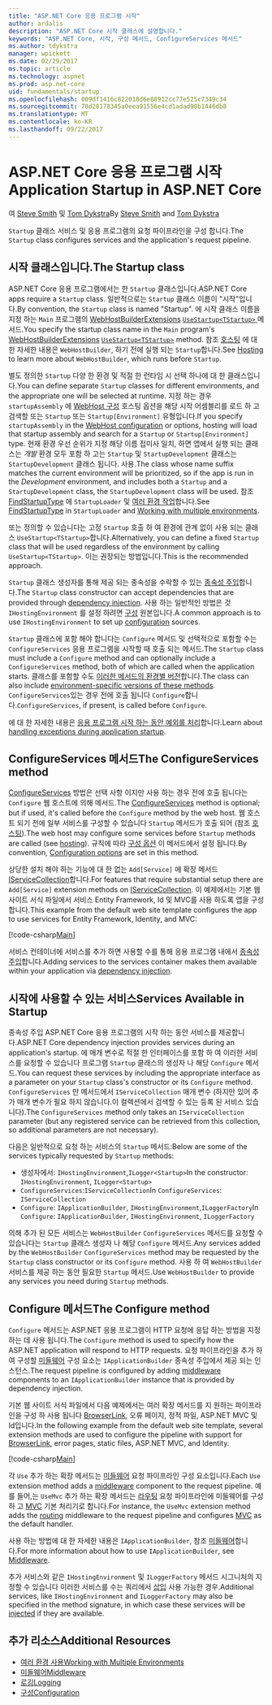 ```yaml
---
title: "ASP.NET Core 응용 프로그램 시작"
author: ardalis
description: "ASP.NET Core 시작 클래스에 설명합니다."
keywords: "ASP.NET Core, 시작, 구성 메서드, ConfigureServices 메서드"
ms.author: tdykstra
manager: wpickett
ms.date: 02/29/2017
ms.topic: article
ms.technology: aspnet
ms.prod: asp.net-core
uid: fundamentals/startup
ms.openlocfilehash: 009df1416c822018d6e88912cc77e525c7349c34
ms.sourcegitcommit: 78d28178345a0eea91556e4cd1adad98b1446db8
ms.translationtype: MT
ms.contentlocale: ko-KR
ms.lasthandoff: 09/22/2017
---
```

# <a name="application-startup-in-aspnet-core"></a><span data-ttu-id="87a62-104">ASP.NET Core 응용 프로그램 시작</span><span class="sxs-lookup"><span data-stu-id="87a62-104">Application Startup in ASP.NET Core</span></span>

<span data-ttu-id="87a62-105">여 [Steve Smith](https://ardalis.com/) 및 [Tom Dykstra](https://github.com/tdykstra/)</span><span class="sxs-lookup"><span data-stu-id="87a62-105">By [Steve Smith](https://ardalis.com/) and [Tom Dykstra](https://github.com/tdykstra/)</span></span>

<span data-ttu-id="87a62-106">`Startup` 클래스 서비스 및 응용 프로그램의 요청 파이프라인을 구성 합니다.</span><span class="sxs-lookup"><span data-stu-id="87a62-106">The `Startup` class configures services and the application's request pipeline.</span></span> 

## <a name="the-startup-class"></a><span data-ttu-id="87a62-107">시작 클래스입니다.</span><span class="sxs-lookup"><span data-stu-id="87a62-107">The Startup class</span></span>

<span data-ttu-id="87a62-108">ASP.NET Core 응용 프로그램에서는 한 `Startup` 클래스입니다.</span><span class="sxs-lookup"><span data-stu-id="87a62-108">ASP.NET Core apps require a `Startup` class.</span></span> <span data-ttu-id="87a62-109">일반적으로는 `Startup` 클래스 이름이 "시작"입니다.</span><span class="sxs-lookup"><span data-stu-id="87a62-109">By convention, the `Startup` class is named "Startup".</span></span> <span data-ttu-id="87a62-110">에 시작 클래스 이름을 지정 하는 `Main` 프로그램의 [WebHostBuilderExtensions](https://docs.microsoft.com/aspnet/core/api/microsoft.aspnetcore.hosting.webhostbuilderextensions) [ `UseStartup<TStartup>` ](https://docs.microsoft.com/aspnet/core/api/microsoft.aspnetcore.hosting.webhostbuilderextensions#Microsoft_AspNetCore_Hosting_WebHostBuilderExtensions_UseStartup__1_Microsoft_AspNetCore_Hosting_IWebHostBuilder_) 메서드.</span><span class="sxs-lookup"><span data-stu-id="87a62-110">You specify the startup class name in the `Main` program's [WebHostBuilderExtensions](https://docs.microsoft.com/aspnet/core/api/microsoft.aspnetcore.hosting.webhostbuilderextensions) [`UseStartup<TStartup>`](https://docs.microsoft.com/aspnet/core/api/microsoft.aspnetcore.hosting.webhostbuilderextensions#Microsoft_AspNetCore_Hosting_WebHostBuilderExtensions_UseStartup__1_Microsoft_AspNetCore_Hosting_IWebHostBuilder_) method.</span></span> <span data-ttu-id="87a62-111">참조 [호스팅](xref:fundamentals/hosting) 에 대 한 자세한 내용은 `WebHostBuilder`, 하기 전에 실행 되는 `Startup`합니다.</span><span class="sxs-lookup"><span data-stu-id="87a62-111">See [Hosting](xref:fundamentals/hosting) to learn more about `WebHostBuilder`, which runs before `Startup`.</span></span>

<span data-ttu-id="87a62-112">별도 정의한 `Startup` 다양 한 환경 및 적절 한 런타임 시 선택 하나에 대 한 클래스입니다.</span><span class="sxs-lookup"><span data-stu-id="87a62-112">You can define separate `Startup` classes for different environments, and the appropriate one will be selected at runtime.</span></span> <span data-ttu-id="87a62-113">지정 하는 경우 `startupAssembly` 에 [WebHost 구성](https://docs.microsoft.com/aspnet/core/fundamentals/hosting?tabs=aspnetcore2x#configuring-a-host) 호스팅 옵션을 해당 시작 어셈블리를 로드 하 고 검색할 또는 `Startup` 또는 `Startup[Environment]` 유형입니다.</span><span class="sxs-lookup"><span data-stu-id="87a62-113">If you specify `startupAssembly` in the [WebHost configuration](https://docs.microsoft.com/aspnet/core/fundamentals/hosting?tabs=aspnetcore2x#configuring-a-host) or options, hosting will load that startup assembly and search for a `Startup` or `Startup[Environment]` type.</span></span> <span data-ttu-id="87a62-114">현재 환경 우선 순위가 지정 해당 이름 접미사 일치, 하면 앱에서 실행 되는 클래스는 *개발* 환경 모두 포함 하 고는 `Startup` 및 `StartupDevelopment` 클래스는 `StartupDevelopment` 클래스 됩니다. 사용.</span><span class="sxs-lookup"><span data-stu-id="87a62-114">The class whose name suffix matches the current environment will be prioritized, so if the app is run in the *Development* environment, and includes both a `Startup` and a `StartupDevelopment` class, the `StartupDevelopment` class will be used.</span></span> <span data-ttu-id="87a62-115">참조 [FindStartupType](https://github.com/aspnet/Hosting/blob/rel/1.1.0/src/Microsoft.AspNetCore.Hosting/Internal/StartupLoader.cs) 에 `StartupLoader` 및 [여러 환경 작업](environments.md#startup-conventions)합니다.</span><span class="sxs-lookup"><span data-stu-id="87a62-115">See [FindStartupType](https://github.com/aspnet/Hosting/blob/rel/1.1.0/src/Microsoft.AspNetCore.Hosting/Internal/StartupLoader.cs) in `StartupLoader` and [Working with multiple environments](environments.md#startup-conventions).</span></span>

<span data-ttu-id="87a62-116">또는 정의할 수 있습니다는 고정 `Startup` 호출 하 여 환경에 관계 없이 사용 되는 클래스 `UseStartup<TStartup>`합니다.</span><span class="sxs-lookup"><span data-stu-id="87a62-116">Alternatively, you can define a fixed `Startup` class that will be used regardless of the environment by calling `UseStartup<TStartup>`.</span></span> <span data-ttu-id="87a62-117">이는 권장되는 방법입니다.</span><span class="sxs-lookup"><span data-stu-id="87a62-117">This is the recommended approach.</span></span>

<span data-ttu-id="87a62-118">`Startup` 클래스 생성자를 통해 제공 되는 종속성을 수락할 수 있는 [종속성 주입](xref:fundamentals/dependency-injection)합니다.</span><span class="sxs-lookup"><span data-stu-id="87a62-118">The `Startup` class constructor can accept dependencies that are provided through [dependency injection](xref:fundamentals/dependency-injection).</span></span> <span data-ttu-id="87a62-119">사용 하는 일반적인 방법은 것 `IHostingEnvironment` 를 설정 하려면 [구성](xref:fundamentals/configuration) 원본입니다.</span><span class="sxs-lookup"><span data-stu-id="87a62-119">A common approach is to use `IHostingEnvironment` to set up [configuration](xref:fundamentals/configuration) sources.</span></span>

<span data-ttu-id="87a62-120">`Startup` 클래스에 포함 해야 합니다는 `Configure` 메서드 및 선택적으로 포함할 수는 `ConfigureServices` 응용 프로그램을 시작할 때 호출 되는 메서드.</span><span class="sxs-lookup"><span data-stu-id="87a62-120">The `Startup` class must include a `Configure` method and can optionally include a `ConfigureServices` method, both of which are called when the application starts.</span></span> <span data-ttu-id="87a62-121">클래스를 포함할 수도 [이러한 메서드의 환경별 버전](xref:fundamentals/environments#startup-conventions)합니다.</span><span class="sxs-lookup"><span data-stu-id="87a62-121">The class can also include [environment-specific versions of these methods](xref:fundamentals/environments#startup-conventions).</span></span> <span data-ttu-id="87a62-122">`ConfigureServices`있는 경우 전에 호출 됩니다 `Configure`합니다.</span><span class="sxs-lookup"><span data-stu-id="87a62-122">`ConfigureServices`, if present, is called before `Configure`.</span></span>

<span data-ttu-id="87a62-123">에 대 한 자세한 내용은 [응용 프로그램 시작 하는 동안 예외를 처리](xref:fundamentals/error-handling#startup-exception-handling)합니다.</span><span class="sxs-lookup"><span data-stu-id="87a62-123">Learn about [handling exceptions during application startup](xref:fundamentals/error-handling#startup-exception-handling).</span></span>

## <a name="the-configureservices-method"></a><span data-ttu-id="87a62-124">ConfigureServices 메서드</span><span class="sxs-lookup"><span data-stu-id="87a62-124">The ConfigureServices method</span></span>

<span data-ttu-id="87a62-125">[ConfigureServices](https://docs.microsoft.com/aspnet/core/api/microsoft.aspnetcore.hosting.startupbase#Microsoft_AspNetCore_Hosting_StartupBase_ConfigureServices_Microsoft_Extensions_DependencyInjection_IServiceCollection_) 방법은 선택 사항 이지만 사용 하는 경우 전에 호출 됩니다는 `Configure` 웹 호스트에 의해 메서드.</span><span class="sxs-lookup"><span data-stu-id="87a62-125">The [ConfigureServices](https://docs.microsoft.com/aspnet/core/api/microsoft.aspnetcore.hosting.startupbase#Microsoft_AspNetCore_Hosting_StartupBase_ConfigureServices_Microsoft_Extensions_DependencyInjection_IServiceCollection_) method is optional; but if used, it's called before the `Configure` method by the web host.</span></span> <span data-ttu-id="87a62-126">웹 호스트 되기 전에 일부 서비스를 구성할 수 있습니다 ``Startup`` 메서드가 호출 되어 (참조 [호스팅](xref:fundamentals/hosting)).</span><span class="sxs-lookup"><span data-stu-id="87a62-126">The web host may configure some services before ``Startup`` methods are called (see [hosting](xref:fundamentals/hosting)).</span></span> <span data-ttu-id="87a62-127">규칙에 따라 [구성 옵션](xref:fundamentals/configuration) 이 메서드에서 설정 됩니다.</span><span class="sxs-lookup"><span data-stu-id="87a62-127">By convention, [Configuration options](xref:fundamentals/configuration) are set in this method.</span></span>

<span data-ttu-id="87a62-128">상당한 설치 해야 하는 기능에 대 한 없는 `Add[Service]` 에 확장 메서드 [IServiceCollection](https://docs.microsoft.com/aspnet/core/api/microsoft.extensions.dependencyinjection.iservicecollection)합니다.</span><span class="sxs-lookup"><span data-stu-id="87a62-128">For features that require substantial setup there are `Add[Service]` extension methods on [IServiceCollection](https://docs.microsoft.com/aspnet/core/api/microsoft.extensions.dependencyinjection.iservicecollection).</span></span> <span data-ttu-id="87a62-129">이 예제에서는 기본 웹 사이트 서식 파일에서 서비스 Entity Framework, Id 및 MVC를 사용 하도록 앱을 구성 합니다.</span><span class="sxs-lookup"><span data-stu-id="87a62-129">This example from the default web site template configures the app to use services for Entity Framework, Identity, and MVC:</span></span>

[!code-csharp[Main](../common/samples/WebApplication1/Startup.cs?highlight=4,7,11&start=40&end=55)]

<span data-ttu-id="87a62-130">서비스 컨테이너에 서비스를 추가 하면 사용할 수를 통해 응용 프로그램 내에서 [종속성 주입](xref:fundamentals/dependency-injection)합니다.</span><span class="sxs-lookup"><span data-stu-id="87a62-130">Adding services to the services container makes them available within your application via [dependency injection](xref:fundamentals/dependency-injection).</span></span>

## <a name="services-available-in-startup"></a><span data-ttu-id="87a62-131">시작에 사용할 수 있는 서비스</span><span class="sxs-lookup"><span data-stu-id="87a62-131">Services Available in Startup</span></span>

<span data-ttu-id="87a62-132">종속성 주입 ASP.NET Core 응용 프로그램의 시작 하는 동안 서비스를 제공합니다.</span><span class="sxs-lookup"><span data-stu-id="87a62-132">ASP.NET Core dependency injection provides services during an application's startup.</span></span> <span data-ttu-id="87a62-133">에 매개 변수로 적절 한 인터페이스를 포함 하 여 이러한 서비스를 요청할 수 있습니다 프로그램 `Startup` 클래스의 생성자 나 해당 `Configure` 메서드.</span><span class="sxs-lookup"><span data-stu-id="87a62-133">You can request these services by including the appropriate interface as a parameter on your `Startup` class's constructor or its `Configure` method.</span></span> <span data-ttu-id="87a62-134">`ConfigureServices` 만 메서드에서 `IServiceCollection` 매개 변수 (하지만 있어 추가 매개 변수가 필요 하지 않습니다.이 컬렉션에서 검색할 수 있는 등록 된 서비스 있습니다).</span><span class="sxs-lookup"><span data-stu-id="87a62-134">The `ConfigureServices` method only takes an `IServiceCollection` parameter (but any registered service can be retrieved from this collection, so additional parameters are not necessary).</span></span>

<span data-ttu-id="87a62-135">다음은 일반적으로 요청 하는 서비스의 `Startup` 메서드:</span><span class="sxs-lookup"><span data-stu-id="87a62-135">Below are some of the services typically requested by `Startup` methods:</span></span>

* <span data-ttu-id="87a62-136">생성자에서: `IHostingEnvironment`,`ILogger<Startup>`</span><span class="sxs-lookup"><span data-stu-id="87a62-136">In the constructor:  `IHostingEnvironment`, `ILogger<Startup>`</span></span>
* <span data-ttu-id="87a62-137">`ConfigureServices`:`IServiceCollection`</span><span class="sxs-lookup"><span data-stu-id="87a62-137">In `ConfigureServices`:  `IServiceCollection`</span></span>
* <span data-ttu-id="87a62-138">`Configure`: `IApplicationBuilder`, `IHostingEnvironment`,`ILoggerFactory`</span><span class="sxs-lookup"><span data-stu-id="87a62-138">In `Configure`:  `IApplicationBuilder`, `IHostingEnvironment`, `ILoggerFactory`</span></span>

<span data-ttu-id="87a62-139">의해 추가 된 모든 서비스는 ``WebHostBuilder`` ``ConfigureServices`` 메서드를 요청할 수 있습니다는 ``Startup`` 클래스 생성자 나 해당 ``Configure`` 메서드.</span><span class="sxs-lookup"><span data-stu-id="87a62-139">Any services added by the ``WebHostBuilder`` ``ConfigureServices`` method may be requested by the ``Startup`` class constructor or its ``Configure`` method.</span></span> <span data-ttu-id="87a62-140">사용 하 여 `WebHostBuilder` 서비스를 제공 하는 동안 필요한 `Startup` 메서드.</span><span class="sxs-lookup"><span data-stu-id="87a62-140">Use `WebHostBuilder` to provide any services you need during `Startup` methods.</span></span>

## <a name="the-configure-method"></a><span data-ttu-id="87a62-141">Configure 메서드</span><span class="sxs-lookup"><span data-stu-id="87a62-141">The Configure method</span></span>

<span data-ttu-id="87a62-142">`Configure` 메서드는 ASP.NET 응용 프로그램이 HTTP 요청에 응답 하는 방법을 지정 하는 데 사용 됩니다.</span><span class="sxs-lookup"><span data-stu-id="87a62-142">The `Configure` method is used to specify how the ASP.NET application will respond to HTTP requests.</span></span> <span data-ttu-id="87a62-143">요청 파이프라인을 추가 하 여 구성할 [미들웨어](middleware.md) 구성 요소는 `IApplicationBuilder` 종속성 주입에서 제공 되는 인스턴스.</span><span class="sxs-lookup"><span data-stu-id="87a62-143">The request pipeline is configured by adding [middleware](middleware.md) components to an `IApplicationBuilder` instance that is provided by dependency injection.</span></span>

<span data-ttu-id="87a62-144">기본 웹 사이트 서식 파일에서 다음 예제에서는 여러 확장 메서드를 지 원하는 파이프라인을 구성 하 사용 됩니다 [BrowserLink](http://vswebessentials.com/features/browserlink), 오류 페이지, 정적 파일, ASP.NET MVC 및 Id입니다.</span><span class="sxs-lookup"><span data-stu-id="87a62-144">In the following example from the default web site template, several extension methods are used to configure the pipeline with support for [BrowserLink](http://vswebessentials.com/features/browserlink), error pages, static files, ASP.NET MVC, and Identity.</span></span>

[!code-csharp[Main](../common/samples/WebApplication1/Startup.cs?highlight=8,9,10,14,17,19,21&start=58&end=84)]

<span data-ttu-id="87a62-145">각 `Use` 추가 하는 확장 메서드는 [미들웨어](xref:fundamentals/middleware) 요청 파이프라인 구성 요소입니다.</span><span class="sxs-lookup"><span data-stu-id="87a62-145">Each `Use` extension method adds a [middleware](xref:fundamentals/middleware) component to the request pipeline.</span></span> <span data-ttu-id="87a62-146">예를 들어,는 `UseMvc` 추가 하는 확장 메서드는 [라우팅](routing.md) 요청 파이프라인에 미들웨어를 구성 하 고 [MVC](xref:mvc/overview) 기본 처리기로 합니다.</span><span class="sxs-lookup"><span data-stu-id="87a62-146">For instance, the `UseMvc` extension method adds the [routing](routing.md) middleware to the request pipeline and configures [MVC](xref:mvc/overview) as the default handler.</span></span>

<span data-ttu-id="87a62-147">사용 하는 방법에 대 한 자세한 내용은 `IApplicationBuilder`, 참조 [미들웨어](xref:fundamentals/middleware)합니다.</span><span class="sxs-lookup"><span data-stu-id="87a62-147">For more information about how to use `IApplicationBuilder`, see [Middleware](xref:fundamentals/middleware).</span></span>

<span data-ttu-id="87a62-148">추가 서비스와 같은 `IHostingEnvironment` 및 `ILoggerFactory` 메서드 시그니처의 지정할 수 있습니다 이러한 서비스를 수는 쿼리에서 [삽입](dependency-injection.md) 사용 가능한 경우.</span><span class="sxs-lookup"><span data-stu-id="87a62-148">Additional services, like `IHostingEnvironment` and `ILoggerFactory` may also be specified in the method signature, in which case these services will be [injected](dependency-injection.md) if they are available.</span></span> 

## <a name="additional-resources"></a><span data-ttu-id="87a62-149">추가 리소스</span><span class="sxs-lookup"><span data-stu-id="87a62-149">Additional Resources</span></span>

* [<span data-ttu-id="87a62-150">여러 환경 사용</span><span class="sxs-lookup"><span data-stu-id="87a62-150">Working with Multiple Environments</span></span>](xref:fundamentals/environments)
* [<span data-ttu-id="87a62-151">미들웨어</span><span class="sxs-lookup"><span data-stu-id="87a62-151">Middleware</span></span>](xref:fundamentals/middleware)
* [<span data-ttu-id="87a62-152">로깅</span><span class="sxs-lookup"><span data-stu-id="87a62-152">Logging</span></span>](xref:fundamentals/logging)
* [<span data-ttu-id="87a62-153">구성</span><span class="sxs-lookup"><span data-stu-id="87a62-153">Configuration</span></span>](xref:fundamentals/configuration)
